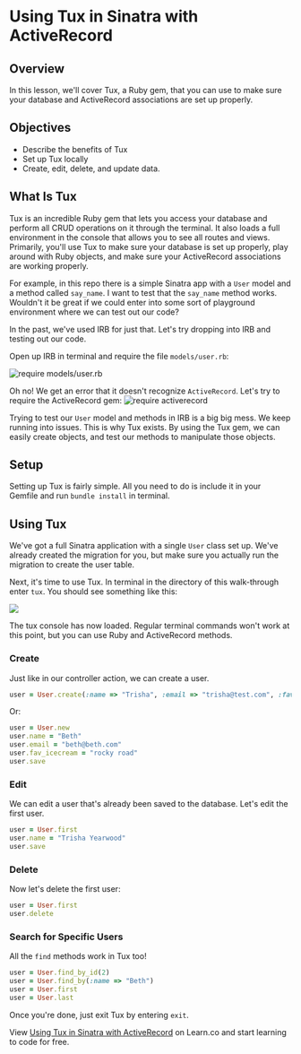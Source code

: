 # Using Tux in Sinatra with ActiveRecord

## Overview

In this lesson, we'll cover Tux, a Ruby gem, that you can use to make sure your database and ActiveRecord associations are set up properly.

## Objectives

* Describe the benefits of Tux
* Set up Tux locally
* Create, edit, delete, and update data.

## What Is Tux

Tux is an incredible Ruby gem that lets you access your database and perform all CRUD operations on it through the terminal. It also loads a full environment in the console that allows you to see all routes and views. Primarily, you'll use Tux to make sure your database is set up properly, play around with Ruby objects, and make sure your ActiveRecord associations are working properly.

For example, in this repo there is a simple Sinatra app with a `User` model and a method called `say_name`. I want to test that the `say_name` method works. Wouldn't it be great if we could enter into some sort of playground environment where we can test out our code?

In the past, we've used IRB for just that. Let's try dropping into IRB and testing out our code.

Open up IRB in terminal and require the file `models/user.rb`:

![require models/user.rb](http://readme-pics.s3.amazonaws.com/sinatra-tux-irb-error.png)

Oh no! We get an error that it doesn't recognize `ActiveRecord`. Let's try to require the ActiveRecord gem:
![require activerecord](http://readme-pics.s3.amazonaws.com/sinatra-tux-irb-error2.png)

Trying to test our `User` model and methods in IRB is a big big mess. We keep running into issues. This is why Tux exists. By using the Tux gem, we can easily create objects, and test our methods to manipulate those objects.

## Setup

Setting up Tux is fairly simple. All you need to do is include it in your Gemfile and run `bundle install` in terminal.

## Using Tux

We've got a full Sinatra application with a single `User` class set up. We've already created the migration for you, but make sure you actually run the migration to create the user table.

Next, it's time to use Tux. In terminal in the directory of this walk-through enter `tux`. You should see something like this:

<img src="https://curriculum-content.s3.amazonaws.com/web-development/Sinatra/Tux.png">

The tux console has now loaded. Regular terminal commands won't work at this point, but you can use Ruby and ActiveRecord methods.

### Create

Just like in our controller action, we can create a user.

```ruby
user = User.create(:name => "Trisha", :email => "trisha@test.com", :fav_icecream => "mint chocolate chip")
```

Or:

```ruby
user = User.new
user.name = "Beth"
user.email = "beth@beth.com"
user.fav_icecream = "rocky road"
user.save
```

### Edit

We can edit a user that's already been saved to the database. Let's edit the first user.

```ruby
user = User.first
user.name = "Trisha Yearwood"
user.save
```

### Delete

Now let's delete the first user:

```ruby
user = User.first
user.delete
```

### Search for Specific Users

All the `find` methods work in Tux too!

```ruby
user = User.find_by_id(2)
user = User.find_by(:name => "Beth")
user = User.first
user = User.last
```

Once you're done, just exit Tux by entering `exit`.

<p data-visibility='hidden'>View <a href='https://learn.co/lessons/sinatra-activerecord-using-tux' title='Using Tux in Sinatra with ActiveRecord'>Using Tux in Sinatra with ActiveRecord</a> on Learn.co and start learning to code for free.</p>
